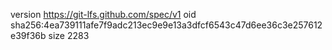 version https://git-lfs.github.com/spec/v1
oid sha256:4ea739111afe7f9adc213ec9e9e13a3dfcf6543c47d6ee36c3e257612e39f36b
size 2283

